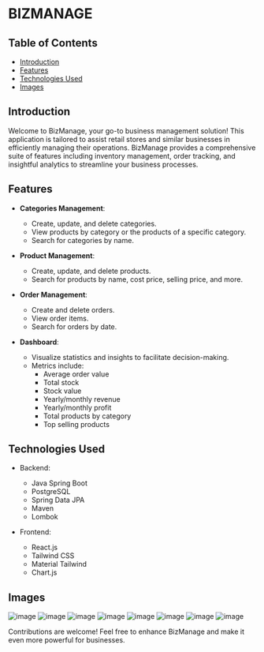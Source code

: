 # BIZMANAGE

## Table of Contents
- [Introduction](#Introduction)
- [Features](#Features)
- [Technologies Used](#Technologies-Used)
- [Images](#Images)


## Introduction
Welcome to BizManage, your go-to business management solution! This application is tailored to assist retail stores and similar businesses in efficiently managing their operations. BizManage provides a comprehensive suite of features including inventory management, order tracking, and insightful analytics to streamline your business processes.

## Features
- **Categories Management**:
  - Create, update, and delete categories.
  - View products by category or the products of a specific category.
  - Search for categories by name.

- **Product Management**:
  - Create, update, and delete products.
  - Search for products by name, cost price, selling price, and more.

- **Order Management**:
  - Create and delete orders.
  - View order items.
  - Search for orders by date.

- **Dashboard**:
  - Visualize statistics and insights to facilitate decision-making.
  - Metrics include:
    - Average order value
    - Total stock
    - Stock value
    - Yearly/monthly revenue
    - Yearly/monthly profit
    - Total products by category
    - Top selling products

## Technologies Used
- Backend:
  - Java Spring Boot
  - PostgreSQL
  - Spring Data JPA
  - Maven
  - Lombok

- Frontend:
  - React.js
  - Tailwind CSS
  - Material Tailwind
  - Chart.js

## Images
![image](https://github.com/AliBnh/Business-Management-Software/assets/107149305/01b325c2-8545-4cdd-8c22-d24d8ad9c1f8)
![image](https://github.com/AliBnh/Business-Management-Software/assets/107149305/d529ad06-2518-4010-8aaa-d775c2ec2faf)
![image](https://github.com/AliBnh/Business-Management-Software/assets/107149305/82129210-1a20-47aa-9cbb-9676b17ba3f1)
![image](https://github.com/AliBnh/Business-Management-Software/assets/107149305/109a81d0-ad8e-4d33-b6f4-4baea0df9145)
![image](https://github.com/AliBnh/Business-Management-Software/assets/107149305/248164e2-3a79-4006-86c3-3f3732e8515e)
![image](https://github.com/AliBnh/Business-Management-Software/assets/107149305/e37c6476-71a6-46d7-8233-cef695affb3b)
![image](https://github.com/AliBnh/Business-Management-Software/assets/107149305/091d1972-8374-45ad-8828-63a4634c6662)
![image](https://github.com/AliBnh/Business-Management-Software/assets/107149305/abb792cf-a2e8-4d38-8bfb-74144bbfdcd4)






Contributions are welcome! Feel free to enhance BizManage and make it even more powerful for businesses.
